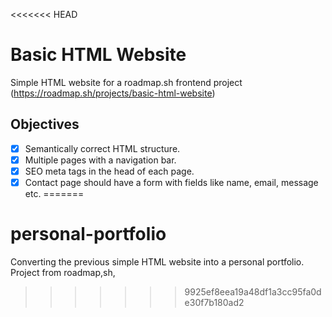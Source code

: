 <<<<<<< HEAD
# Basic HTML Website
Simple HTML website for a roadmap.sh frontend project (https://roadmap.sh/projects/basic-html-website)

## Objectives
- [x] Semantically correct HTML structure.
- [x] Multiple pages with a navigation bar.
- [x] SEO meta tags in the head of each page.
- [x] Contact page should have a form with fields like name, email, message etc.
=======
# personal-portfolio
Converting the previous simple HTML website into a personal portfolio. Project from roadmap,sh,
>>>>>>> 9925ef8eea19a48df1a3cc95fa0de30f7b180ad2
